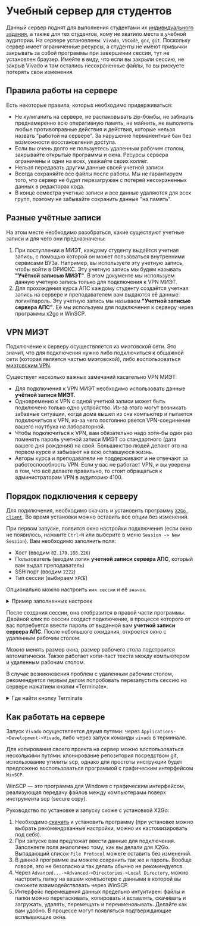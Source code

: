 # Учебный сервер для студентов

Данный сервер поднят для выполнения студентами их [индивидуального задания](../Labs/04.%20Primitive%20programmable%20device#индивидуальные-задания), а также для тех студентов, кому не хватило места в учебной аудитории. На сервере установлены: `Vivado`, `VSCode`, `gcc`, `git`. Поскольку сервер имеет ограниченные ресурсы, а студенты не имеют привычки закрывать за собой программы при завершении сессии, тут не установлен браузер. Имейте в виду, что если вы закрыли сессию, не закрыв Vivado и там остались несохраненные файлы, то вы рискуете потерять свои изменения.

## Правила работы на сервере
Есть некоторые правила, которых необходимо придерживаться:
 * Не хулиганить на сервере, не распаковывать zip-бомбы, не забивать преднамеренно всю оперативную память, не майнить, не выполнять любые противоправные действия и действия, которые нельзя назвать "работой на сервере". За нарушение перманентный бан без возможности восстановления доступа.
 * Если вы очень долго не пользуетесь удаленным рабочим столом, закрывайте открытые программы и окна. Ресурсы сервера ограничены и одни на всех, уважайте своих коллег.
 * Нельзя передавать другим данные своей учетной записи.
 * Всегда сохраняйте все файлы после работы. Мы не гарантируем того, что сервер не будет перезагружен с потерей несохраненных данных в редакторах кода.
 * В конце семестра учетные записи и все данные удаляются для всех групп, поэтому не забывайте сохранить данные "на память".


## Разные учётные записи

На этом месте необходимо разобраться, какие существуют учетные записи и для чего они предназначены:
1. При поступлении в МИЭТ, каждому студенту выдаётся учетная запись, с помощью которой он может пользоваться внутренними сервисами ВУЗа. Например, вы используете эту учетную запись, чтобы войти в ОРИОКС. Эту учетную запись мы будем называть **"Учётной записью МИЭТ"**. В этом документе мы используем данную учетную запись только для подключения к VPN МИЭТ.
2. Для прохождения курса АПС каждому студенту создаётся учетная запись на сервере и преподавателем вам выдаются её данные: логин/пароль. Эту учетную запись мы называем **"Учетной записью сервера АПС"**. Её мы используем для подключения к серверу через программы x2go и WinSCP.

## VPN МИЭТ

Подключение к серверу осуществляется из миэтовской сети. Это значит, что для подключения нужно либо подключиться к общажной сети (которая является частью миэтовской), либо воспользоваться [миэтовским VPN](https://vpn.miet.ru/).

Существует несколько важных замечаний касательно VPN МИЭТ:
 * Для подключения к VPN МИЭТ необходимо использовать данные **учётной записи МИЭТ**.
 * Одновременно к VPN с одной учетной записи может быть подключено только одно устройство. Из-за этого могут возникать забавные ситуации, когда дома вышел из сна компьютер и пытается подключиться к VPN, из-за чего постоянно рвется VPN-соединение вашего ноутбука на лабораторной.
 * Чтобы подключиться к VPN, вам обязательно надо хотя-бы один раз поменять пароль учетной записи МИЭТ со стандартного (дата вашего дня рождения) на свой. Большинство людей делают это на первом курсе и забывают на всю оставшуюся жизнь.
 * Авторы курса и преподаватели не поддерживают и не отвечают за работоспособность VPN. Если у вас не работает VPN, и вы уверены в том, что всё делаете правильно, то стоит обращаться к администраторам VPN в аудиторию 4100.

## Порядок подключения к серверу

Для подключения, необходимо скачать и установить программу [`X2Go client`](http://code.x2go.org/releases/X2GoClient_latest_mswin32-setup.exe). Во время установки можно оставить все опции без изменений.

При первом запуске, появится окно настройки подключения (если окно не появилось, нажмите `Ctrl+N` или выберите в меню `Session -> New Session`). Вам необходимо заполнить поля:

- Хост (вводим `82.179.188.226`)
- Пользователь (вводим логин **учетной записи сервера АПС**, который вам выдал преподаватель)
- SSH порт (вводим `2222`)
- Тип сессии (выбираем `XFCE`)

Опционально можно настроить `имя сессии` и её `значок`.

<details>
  <summary>Пример заполненных настроек</summary>

  ![../.pic/Other/Students%20server/x2goclient_config.png](../.pic/Other/Students%20server/x2goclient_config.png)

</details>

После создания сессии, она отобразится в правой части программы. Двойной клик по сессии создаст подключение, в процессе которого от вас потребуется ввести пароль от выданной вам **учетной записи сервера АПС**. После небольшого ожидания, откроется окно с удаленным рабочим столом.

Можно менять размер окна, размер рабочего стола подстроится автоматически. Также работает копи-паст текста между компьютером и удаленным рабочим столом.

В случае возникновения проблем с удаленным рабочим столом, рекомендуется первым делом попробовать перезапустить сессию на сервере нажатием кнопки «Terminate».

<details>
  <summary>Где найти кнопку Terminate</summary>

  ![../.pic/Other/Students%20server/x2goclient_config.png](../.pic/Other/Students%20server/x2go_terminate.jpg)

</details>

## Как работать на сервере

Запуск `Vivado` осуществляется двумя путями: через `Applications->Development->Vivado`, либо через запуск команды `vivado` в терминале.

Для копирования своего проекта на сервер можно воспользоваться несколькими путями: клонирование репозитория посредством git, использование утилиты scp, однако для простоты инструкции будет предложено воспользоваться программой с графическим интерфейсом `WinSCP`.

WinSCP — это программа для Windows с графическим интерфейсом, реализующая передачу файлов между компьютерами поверх инструмента scp (secure copy).

Руководство по установке и запуску схоже с установкой X2Go:

1. Необходимо [скачать](https://winscp.net/eng/downloads.php) и установить программу (при установке можно выбрать рекомендованные настройки, можно их кастомизировать под себя).
2. При запуске вам предложат ввести данные для подключения. Заполняете поля аналогично тому, как вы делали для X2Go. Выпадающий список `File Protocol` можете оставить без изменений.
3. В данной программе вы можете сохранить так же и пароль. Вообще говоря, это не безопасно и так делать обычно не рекомендуется.
4. Через `Advanced...->Advanced->Directories->Local Directory`, можно настроить папку на вашем компьютере с данными в которой вы сможете взаимодействовать через WinSCP.
5. Интерфейс перемещения данных предельно интуитивен: файлы и папки можно перетаскивать, копировать и вставлять, скачивать и загружать, удалять, перемещать и переименовывать. Делайте как вам удобно. В процессе могут появляться подтверждающие всплывающие окна.
